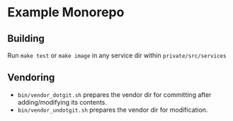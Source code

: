 # Example Monorepo

## Building

Run `make test` or `make image` in any service dir within `private/src/services`

## Vendoring

- `bin/vendor_dotgit.sh` prepares the vendor dir for committing after adding/modifying its contents.
- `bin/vendor_undotgit.sh` prepares the vendor dir for modification.
